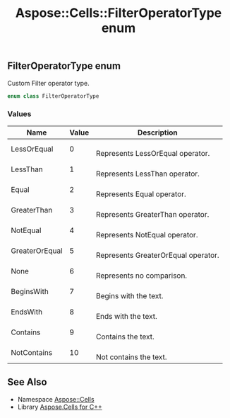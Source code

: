 ﻿---
title: Aspose::Cells::FilterOperatorType enum
linktitle: FilterOperatorType
second_title: Aspose.Cells for C++ API Reference
description: 'Aspose::Cells::FilterOperatorType enum. Custom Filter operator type in C++.'
type: docs
weight: 20300
url: /cpp/aspose.cells/filteroperatortype/
---
## FilterOperatorType enum


Custom Filter operator type.

```cpp
enum class FilterOperatorType
```

### Values

| Name | Value | Description |
| --- | --- | --- |
| LessOrEqual | 0 | <br>Represents LessOrEqual operator. |
| LessThan | 1 | <br>Represents LessThan operator. |
| Equal | 2 | <br>Represents Equal operator. |
| GreaterThan | 3 | <br>Represents GreaterThan operator. |
| NotEqual | 4 | <br>Represents NotEqual operator. |
| GreaterOrEqual | 5 | <br>Represents GreaterOrEqual operator. |
| None | 6 | <br>Represents no comparison. |
| BeginsWith | 7 | <br>Begins with the text. |
| EndsWith | 8 | <br>Ends with the text. |
| Contains | 9 | <br>Contains the text. |
| NotContains | 10 | <br>Not contains the text. |

## See Also

* Namespace [Aspose::Cells](../)
* Library [Aspose.Cells for C++](../../)
